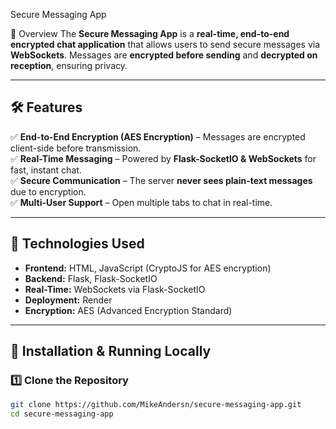 Secure Messaging App

📌 Overview
The **Secure Messaging App** is a **real-time, end-to-end encrypted chat application** that allows users to send secure messages via **WebSockets**. Messages are **encrypted before sending** and **decrypted on reception**, ensuring privacy.  

---

## **🛠 Features**
✅ **End-to-End Encryption (AES Encryption)** – Messages are encrypted client-side before transmission.  
✅ **Real-Time Messaging** – Powered by **Flask-SocketIO & WebSockets** for fast, instant chat.  
✅ **Secure Communication** – The server **never sees plain-text messages** due to encryption.  
✅ **Multi-User Support** – Open multiple tabs to chat in real-time.  

---

## **🔧 Technologies Used**
- **Frontend:** HTML, JavaScript (CryptoJS for AES encryption)
- **Backend:** Flask, Flask-SocketIO
- **Real-Time:** WebSockets via Flask-SocketIO
- **Deployment:** Render
- **Encryption:** AES (Advanced Encryption Standard)

---

## **🚀 Installation & Running Locally**
### **1️⃣ Clone the Repository**
```sh
git clone https://github.com/MikeAndersn/secure-messaging-app.git
cd secure-messaging-app
